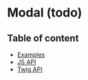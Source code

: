 # Modal (todo) <Badges :texts="badges" />

<script setup>
  import pkg from '@studiometa/ui/molecules/Modal/package.json';
  const badges = [`v${pkg.version}`, 'Twig', 'JS'];
</script>

## Table of content

- [Examples](./examples)
- [JS API](./js-api)
- [Twig API](./twig-api)
